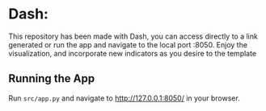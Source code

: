 # Dash: 
This repository has been made with Dash, you can access directly to a link generated or run 
the app and navigate to the local port :8050. 
Enjoy the visualization, and incorporate new indicators as you desire to the template

## Running the App

Run `src/app.py` and navigate to http://127.0.0.1:8050/ in your browser.
